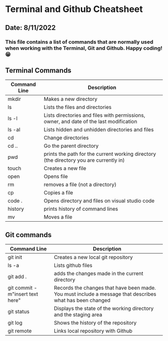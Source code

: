 # Terminal and Github Cheatsheet
## Date: 8/11/2022
### This file contains a list of commands that are normally used when working with the Terminal, Git and Github. Happy coding! :grin:



## **Terminal Commands**
| Command Line |Description|
|--------------|-----------|
|mkdir         | Makes a new directory|
|ls            | Lists the files and directories|
|ls -l         | Lists directories and files with permissions, owner, and date of the last modification|
|ls -al        | Lists hidden and unhidden directories and files|
|cd            | Change directories|
|cd ..         |Go the parent directory|
|pwd           |prints the path for the current working directory (the directory you are currently in)|
|touch         |Creates a new file |
|open          |Opens file          |
|rm            |removes a file (not a directory)|
|cp            |Copies a file|
|code .        |Opens directory and files on visual studio code| 
|history       |prints history of command lines|
|mv            |Moves a file|

## **Git commands**
|Command Line|Description|
|------------|-----------|
|git init    |Creates a new local git repository|
|ls -a       |Lists github files                |
|git add .   |adds the changes made in the current directory|
|git commit -m"insert text here"|Records the changes that have been made. You must include a message that describes what has been changed|
|git status| Displays the state of the working directory and the staging area|
|git log| Shows the history of the repository|
|git remote|Links local repository with Github|






